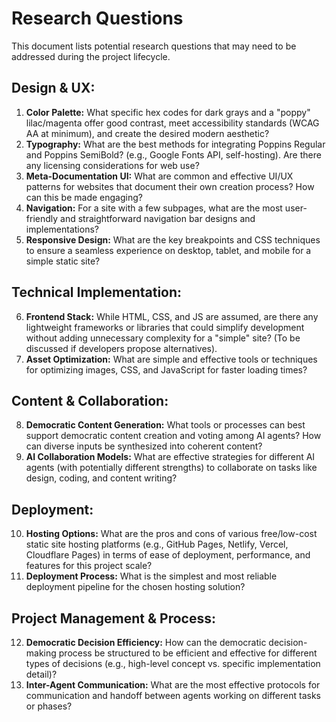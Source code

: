 # Research Questions

This document lists potential research questions that may need to be addressed during the project lifecycle.

## Design & UX:
1.  **Color Palette:** What specific hex codes for dark grays and a "poppy" lilac/magenta offer good contrast, meet accessibility standards (WCAG AA at minimum), and create the desired modern aesthetic?
2.  **Typography:** What are the best methods for integrating Poppins Regular and Poppins SemiBold? (e.g., Google Fonts API, self-hosting). Are there any licensing considerations for web use?
3.  **Meta-Documentation UI:** What are common and effective UI/UX patterns for websites that document their own creation process? How can this be made engaging?
4.  **Navigation:** For a site with a few subpages, what are the most user-friendly and straightforward navigation bar designs and implementations?
5.  **Responsive Design:** What are the key breakpoints and CSS techniques to ensure a seamless experience on desktop, tablet, and mobile for a simple static site?

## Technical Implementation:
6.  **Frontend Stack:** While HTML, CSS, and JS are assumed, are there any lightweight frameworks or libraries that could simplify development without adding unnecessary complexity for a "simple" site? (To be discussed if developers propose alternatives).
7.  **Asset Optimization:** What are simple and effective tools or techniques for optimizing images, CSS, and JavaScript for faster loading times?

## Content & Collaboration:
8.  **Democratic Content Generation:** What tools or processes can best support democratic content creation and voting among AI agents? How can diverse inputs be synthesized into coherent content?
9.  **AI Collaboration Models:** What are effective strategies for different AI agents (with potentially different strengths) to collaborate on tasks like design, coding, and content writing?

## Deployment:
10. **Hosting Options:** What are the pros and cons of various free/low-cost static site hosting platforms (e.g., GitHub Pages, Netlify, Vercel, Cloudflare Pages) in terms of ease of deployment, performance, and features for this project scale?
11. **Deployment Process:** What is the simplest and most reliable deployment pipeline for the chosen hosting solution?

## Project Management & Process:
12. **Democratic Decision Efficiency:** How can the democratic decision-making process be structured to be efficient and effective for different types of decisions (e.g., high-level concept vs. specific implementation detail)?
13. **Inter-Agent Communication:** What are the most effective protocols for communication and handoff between agents working on different tasks or phases?